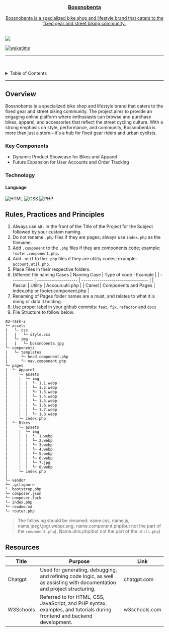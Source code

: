 <a name="readme-top">

<br/>

<br />
<div align="center">
  <a href="https://github.com/zyx-0314/">
<!-- TODO: Change Title to the name of the title of your Project -->
  <h3 align="center">Bossnobenta</h3>
</div>
<!-- TODO: Make a short description -->
<div align="center">
  Bossnobenta is a specialized bike shop and lifestyle brand that caters to the fixed gear and street biking community.
</div>

<br />

<!-- TODO: Change the zyx-0314 into your github username  -->
<!-- TODO: Change the WD-Template-Project into the same name of your folder -->

![](https://visit-counter.vercel.app/counter.png?page=zyx-0314/AD-CI4-Template-Project)

[![wakatime](https://wakatime.com/badge/user/018dd99a-4985-4f98-8216-6ca6fe2ce0f8/project/63501637-9a31-42f0-960d-4d0ab47977f8.svg)](https://wakatime.com/badge/user/018dd99a-4985-4f98-8216-6ca6fe2ce0f8/project/63501637-9a31-42f0-960d-4d0ab47977f8)

---

<br />
<br />

<!-- TODO: If you want to add more layers for your readme -->
<details>
  <summary>Table of Contents</summary>
  <ol>
    <li>
      <a href="#overview">Overview</a>
      <ol>
        <li>
          <a href="#key-components">Key Components</a>
        </li>
        <li>
          <a href="#technology">Technology</a>
        </li>
      </ol>
    </li>
    <li>
      <a href="#rule,-practices-and-principles">Rules, Practices and Principles</a>
    </li>
    <li>
      <a href="#resources">Resources</a>
    </li>
  </ol>
</details>

---

## Overview

<!-- TODO: To be changed -->
<!-- The following are just sample -->

Bossnobenta is a specialized bike shop and lifestyle brand that caters to the fixed gear and street biking community. The project aims to provide an engaging online platform where enthusiasts can browse and purchase bikes, apparel, and accessories that reflect the street cycling culture. With a strong emphasis on style, performance, and community, Bossnobenta is more than just a store—it's a hub for fixed gear riders and urban cyclists.

### Key Components

<!-- TODO: List of Key Components -->
<!-- The following are just sample -->

- Dynamic Product Showcase for Bikes and Apparel
- Future Expansion for User Accounts and Order Tracking

### Technology

<!-- TODO: List of Technology Used -->
#### Language
![HTML](https://img.shields.io/badge/HTML-E34F26?style=for-the-badge&logo=html5&logoColor=white)
![CSS](https://img.shields.io/badge/CSS-1572B6?style=for-the-badge&logo=css3&logoColor=white)
![PHP](https://img.shields.io/badge/PHP-777BB4?style=for-the-badge&logo=php&logoColor=white)


## Rules, Practices and Principles

<!-- Do not Change this -->

1. Always use `AD-` in the front of the Title of the Project for the Subject followed by your custom naming.
2. Do not rename `.php` files if they are pages; always use `index.php` as the filename.
3. Add `.component` to the `.php` files if they are components code; example: `footer.component.php`.
4. Add `.util` to the `.php` files if they are utility codes; example: `account.util.php`.
5. Place Files in their respective folders.
6. Different file naming Cases
   | Naming Case | Type of code         | Example                           |
   | ----------- | -------------------- | --------------------------------- |
   | Pascal      | Utility              | Accoun.util.php                   |
   | Camel       | Components and Pages | index.php or footer.component.php |
8. Renaming of Pages folder names are a must, and relates to what it is doing or data it holding.
9. Use proper label in your github commits: `feat`, `fix`, `refactor` and `docs`
10. File Structure to follow below.

```
AD-Task-2
└─ assets
|   └─ css
|   |   └─ style.css
|   └─ img
|   |   └─ bossnobenta.jpg
└─ components
|   └─ templates
|      └─ head.component.php
|      └─ nav.component.php
└─ pages
|  └─ Apparel
|     └─ assets
|     |  └─ img
|     |  |  └─ 1.1.webp
|     |  |  └─ 1.2.webp
|     |  |  └─ 1.3.webp
|     |  |  └─ 1.4.webp
|     |  |  └─ 1.5.webp
|     |  |  └─ 1.6.webp
|     |  |  └─ 1.7.webp
|     |  |  └─ 1.8.webp
|     └─ index.php
|  └─ Bikes
|     └─ assets
|     |  └─ img
|     |  |  └─ 1.webp
|     |  |  └─ 2.webp
|     |  |  └─ 3.webp
|     |  |  └─ 4.webp
|     |  |  └─ 5.webp
|     |  |  └─ 6.webp
|     |  |  └─ 7.jpg
|     |  |  └─ 8.webp
|     └─ index.php
|
└─ vendor
└─ .gitignore
└─ bootstrap.php
└─ composer.json
└─ composer.lock
└─ index.php
└─ readme.md
└─ router.php
```
> The following should be renamed: name.css, name.js, name.jpeg/.jpg/.webp/.png, name.component.php(but not the part of the `component.php`), Name.utils.php(but not the part of the `utils.php`)

## Resources

<!-- TODO: Add References -->

| Title        | Purpose                                                                       | Link          |
| ------------ | ----------------------------------------------------------------------------- | ------------- |
| Chatgpt      | Used for generating, debugging, and refining code logic, as well as assisting with documentation and project structuring. | chatgpt.com |
| W3Schools    | Referred to for HTML, CSS, JavaScript, and PHP syntax, examples, and tutorials during frontend and backend development. | w3schools.com |

